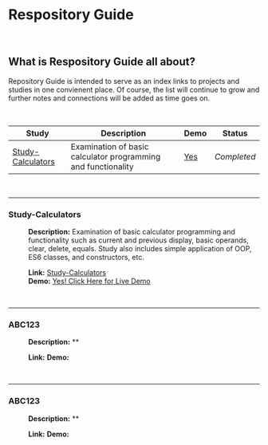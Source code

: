 # Respository Guide
<br>

## What is Respository Guide all about?
Repository Guide is intended to serve as an index links to projects and studies in one convienent place. Of course, the list 
will continue to grow and further notes and connections will be added as time goes on.

<br>


| **Study**                   |   **Description**                  | **Demo**          | **Status**                |
| ----------------------------| -----------------------------------| ------------------| --------------------------|
| [Study-Calculators](https://github.com/john-azzaro/Study-Calculators "Study Calculators")  | Examination of basic calculator programming and functionality  | [Yes](https://john-azzaro.github.io/Study-Calculators/ "Live Demo of Calculator")  |  *Completed* |




<br>

------
### Study-Calculators
<dl>
<dd>

**Description:** Examination of basic calculator programming and functionality such as current and previous display, basic operands, clear, delete, equals. Study also includes simple application of OOP, ES6 classes, and constructors, etc.

**Link:** [Study-Calculators](https://github.com/john-azzaro/Study-Calculators "Study Calculators")  
**Demo:** [Yes! Click Here for Live Demo](https://john-azzaro.github.io/Study-Calculators/ "Live Demo of Calculator")

</dd>
</dl>

<br>

------
### ABC123
<dl>
<dd>

**Description:** **

**Link:** []( "")
**Demo:** []( "")

</dd>
</dl>

<br>

------
### ABC123
<dl>
<dd>

**Description:** **

**Link:** []( "")
**Demo:** []( "")

</dd>
</dl>